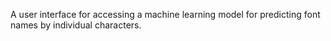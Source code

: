 A user interface for accessing a machine learning model for predicting font names by individual characters.
